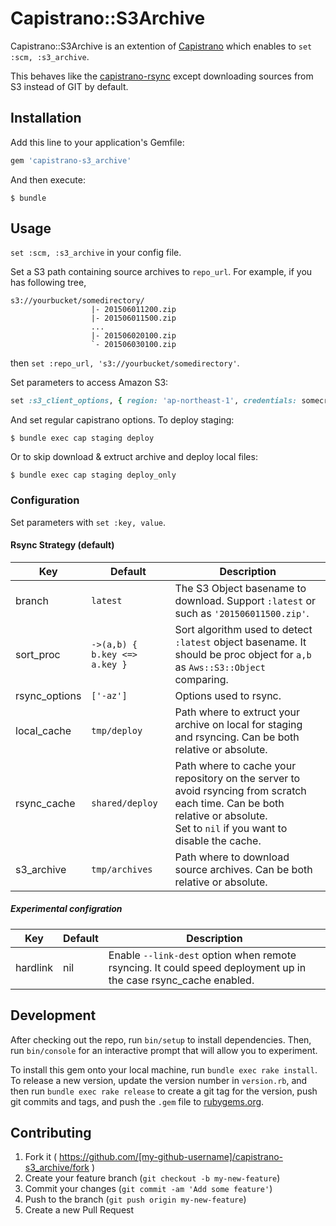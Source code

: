 # Capistrano::S3Archive

Capistrano::S3Archive is an extention of [Capistrano](http://www.capistranorb.com/) which enables to `set :scm, :s3_archive`.

This behaves like the [capistrano-rsync](https://github.com/moll/capistrano-rsync) except downloading sources from S3 instead of GIT by default.


## Installation

Add this line to your application's Gemfile:

```ruby
gem 'capistrano-s3_archive'
```

And then execute:

    $ bundle

<!-- Or install it yourself as: -->

<!--     $ gem install capistrano-s3_archive -->

## Usage

`set :scm, :s3_archive` in your config file.

Set a S3 path containing source archives to `repo_url`. For example, if you has following tree,

    s3://yourbucket/somedirectory/
                      |- 201506011200.zip
                      |- 201506011500.zip
                      ...
                      |- 201506020100.zip
                      `- 201506030100.zip

then `set :repo_url, 's3://yourbucket/somedirectory'`.

Set parameters to access Amazon S3:

```ruby
set :s3_client_options, { region: 'ap-northeast-1', credentials: somecredentials }
```

And set regular capistrano options. To deploy staging:
```
$ bundle exec cap staging deploy
```

Or to skip download & extruct archive and deploy local files:
```
$ bundle exec cap staging deploy_only
```


### Configuration
Set parameters with `set :key, value`.

#### Rsync Strategy (default)

Key           | Default | Description
--------------|---------|------------
branch        | `latest` | The S3 Object basename to download. Support `:latest` or such as `'201506011500.zip'`.
sort_proc     | `->(a,b) { b.key <=> a.key }` | Sort algorithm used to detect `:latest` object basename. It should be proc object for `a,b` as `Aws::S3::Object` comparing.
rsync_options | `['-az']` | Options used to rsync.
local_cache   | `tmp/deploy` | Path where to extruct your archive on local for staging and rsyncing. Can be both relative or absolute.
rsync_cache   | `shared/deploy` | Path where to cache your repository on the server to avoid rsyncing from scratch each time. Can be both relative or absolute.<br> Set to `nil` if you want to disable the cache.
s3_archive    | `tmp/archives` | Path where to download source archives. Can be both relative or absolute.


##### Experimental configration
Key           | Default | Description
--------------|---------|------------
hardlink      | nil     | Enable `--link-dest` option when remote rsyncing. It could speed deployment up in the case rsync_cache enabled.

## Development

After checking out the repo, run `bin/setup` to install dependencies. Then, run `bin/console` for an interactive prompt that will allow you to experiment.

To install this gem onto your local machine, run `bundle exec rake install`. To release a new version, update the version number in `version.rb`, and then run `bundle exec rake release` to create a git tag for the version, push git commits and tags, and push the `.gem` file to [rubygems.org](https://rubygems.org).

## Contributing

1. Fork it ( https://github.com/[my-github-username]/capistrano-s3_archive/fork )
2. Create your feature branch (`git checkout -b my-new-feature`)
3. Commit your changes (`git commit -am 'Add some feature'`)
4. Push to the branch (`git push origin my-new-feature`)
5. Create a new Pull Request
